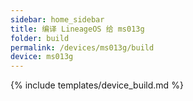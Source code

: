 ```yaml
---
sidebar: home_sidebar
title: 编译 LineageOS 给 ms013g
folder: build
permalink: /devices/ms013g/build
device: ms013g
---
```

{% include templates/device_build.md %}

